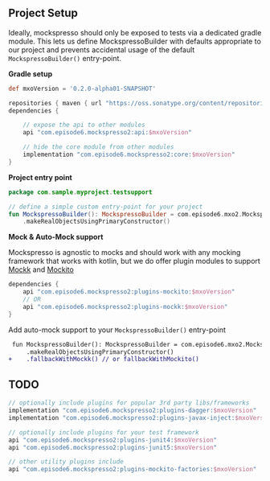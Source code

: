 ## Project Setup
Ideally, mockspresso should only be exposed to tests via a dedicated gradle module. This lets us define MockspressoBuilder with defaults appropriate to our project and prevents accidental usage of the default `MockspressoBuilder()` entry-point.

**Gradle setup**
```groovy
def mxoVersion = '0.2.0-alpha01-SNAPSHOT'

repositories { maven { url "https://oss.sonatype.org/content/repositories/snapshots/" } }
dependencies {

    // expose the api to other modules
    api "com.episode6.mockspresso2:api:$mxoVersion"

    // hide the core module from other modules
    implementation "com.episode6.mockspresso2:core:$mxoVersion"
}
```

**Project entry point**
```kotlin
package com.sample.myproject.testsupport

// define a simple custom entry-point for your project
fun MockspressoBuilder(): MockspressoBuilder = com.episode6.mxo2.MockspressoBuilder()
    .makeRealObjectsUsingPrimaryConstructor()
```

**Mock & Auto-Mock support**

Mockspresso is agnostic to mocks and should work with any mocking framework that works with kotlin, but we do offer plugin modules to support [Mockk](https://mockk.io/) and [Mockito](https://site.mockito.org/)

```groovy
dependencies {
    api "com.episode6.mockspresso2:plugins-mockito:$mxoVersion"
    // OR
    api "com.episode6.mockspresso2:plugins-mockk:$mxoVersion"
}
```

Add auto-mock support to your `MockspressoBuilder()` entry-point
```diff
 fun MockspressoBuilder(): MockspressoBuilder = com.episode6.mxo2.MockspressoBuilder()
     .makeRealObjectsUsingPrimaryConstructor()
+    .fallbackWithMockk() // or fallbackWithMockito()
```

## TODO

```groovy
// optionally include plugins for popular 3rd party libs/frameworks
implementation "com.episode6.mockspresso2:plugins-dagger:$mxoVersion"
implementation "com.episode6.mockspresso2:plugins-javax-inject:$mxoVersion"

// optionally include plugins for your test framework
api "com.episode6.mockspresso2:plugins-junit4:$mxoVersion"
api "com.episode6.mockspresso2:plugins-junit5:$mxoVersion"

// other utility plugins include
api "com.episode6.mockspresso2:plugins-mockito-factories:$mxoVersion"
```
